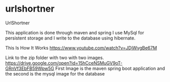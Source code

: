 # urlshortner
UrlShortner

This application is done through maven and spring
I use MySql for persistent storage and I write to the database using hibernate.

This Is How It Works
https://www.youtube.com/watch?v=JDjWvgBe67M

Link to the zip folder with two with two images.
https://drive.google.com/open?id=15hCceNSMuGV9oT-GRnVf3EbFB59Wpw5G
First Image is the maven spring boot application and the second is the mysql image for the database

